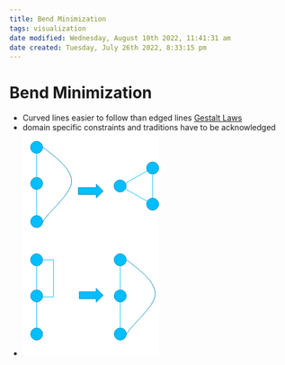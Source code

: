 ```yaml
---
title: Bend Minimization
tags: visualization
date modified: Wednesday, August 10th 2022, 11:41:31 am
date created: Tuesday, July 26th 2022, 8:33:15 pm
---
```


# Bend Minimization
- Curved lines easier to follow than edged lines [Gestalt Laws](Gestalt%20Laws.md)
- domain specific constraints and traditions have to be acknowledged
- ![im](assets/Pasted%20image%2020220418123038.png)

